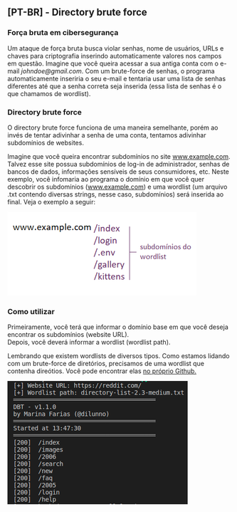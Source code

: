 ## [PT-BR] - Directory brute force 

### Força bruta em cibersegurança

Um ataque de força bruta busca violar senhas, nome de usuários, URLs e chaves para criptografia inserindo automaticamente valores nos campos em questão. Imagine que você queira acessar a sua antiga conta com o e-mail _johndoe@gmail.com_. Com um brute-force de senhas, o programa automaticamente inseriria o seu e-mail e tentaria usar uma lista de senhas diferentes até que a senha correta seja inserida (essa lista de senhas é o que chamamos de wordlist).

### Directory brute force

O directory brute force funciona de uma maneira semelhante, porém ao invés de tentar adivinhar a senha de uma conta, tentamos adivinhar subdomínios de websites.

Imagine que você queira encontrar subdomínios no site www.example.com. Talvez esse site possua subdomínios de log-in de administrador, senhas de bancos de dados, informações sensíveis de seus consumidores, etc. Neste exemplo, você infomaria ao programa o domínio em que você quer descobrir os subdomínios (www.example.com) e uma wordlist (um arquivo .txt contendo diversas strings, nesse caso, subdomínios) será inserida ao final. Veja o exemplo a seguir:

![alt text](images/wordlist-example.png)

### Como utilizar

Primeiramente, você terá que informar o domínio base em que você deseja encontrar os subdomínios (website URL).   
Depois, você deverá informar a wordlist (wordlist path).

Lembrando que existem wordlists de diversos tipos. Como estamos lidando com um brute-force de diretórios, precisamos de uma wordlist que contenha direótios. Você pode encontrar elas [no próprio Github.](https://github.com/kkrypt0nn/Wordlists)

![alt text](images/example.png)
